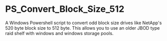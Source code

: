 # PS_Convert_Block_Size_512
A Windows Powershell script to convert odd block size drives like NetApp's 520 byte block size to 512 byte. This allows you to use an older JBOD type raid shelf with windows and windows storage pools. 
